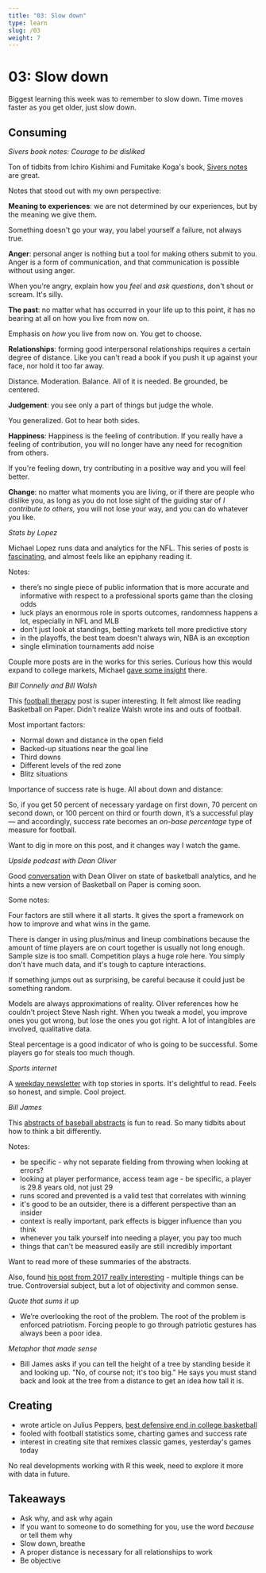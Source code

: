 ```yaml
---
title: "03: Slow down"
type: learn
slug: /03
weight: 7
---
```


# 03: Slow down 

Biggest learning this week was to remember to slow down. Time moves faster as you get older, just slow down. 


## Consuming

*Sivers book notes: Courage to be disliked*

Ton of tidbits from Ichiro Kishimi and Fumitake Koga's book, [Sivers notes](https://sivers.org/book/Disliked) are great. 

Notes that stood out with my own perspective: 

**Meaning to experiences**: we are not determined by our experiences, but by the meaning we give them. 

Something doesn't go your way, you label yourself a failure, not always true. 

**Anger**: personal anger is nothing but a tool for making others submit to you. Anger is a form of communication, and that communication is possible without using anger.

When you're angry, explain how you *feel* and *ask questions*, don't shout or scream. It's silly. 

**The past**: no matter what has occurred in your life up to this point, it has no bearing at all on how you live from now on.

Emphasis on *how* you live from now on. You get to choose. 

**Relationships**: forming good interpersonal relationships requires a certain degree of distance. Like you can't read a book if you push it up against your face, nor hold it too far away.

Distance. Moderation. Balance. All of it is needed. Be grounded, be centered. 

**Judgement**: you see only a part of things but judge the whole. 

You generalized. Got to hear both sides. 

**Happiness**: Happiness is the feeling of contribution. If you really have a feeling of contribution, you will no longer have any need for recognition from others.

If you're feeling down, try contributing in a positive way and you will feel better. 

**Change**: no matter what moments you are living, or if there are people who dislike you, as long as you do not lose sight of the guiding star of *I contribute to others,* you will not lose your way, and you can do whatever you like.


*Stats by Lopez* 

Michael Lopez runs data and analytics for the NFL. This series of posts is [fascinating](http://statsbylopez.netlify.com/post/lessons-hidden-in-sports-betting-markets/), and almost feels like an epiphany reading it. 

Notes: 

- there’s no single piece of public information that is more accurate and informative with respect to a professional sports game than the closing odds
- luck plays an enormous role in sports outcomes, randomness happens a lot, especially in NFL and MLB
- don't just look at standings, betting markets tell more predictive story  
- in the playoffs, the best team doesn't always win, NBA is an exception 
- single elimination tournaments add noise 

Couple more posts are in the works for this series. Curious how this would expand to college markets, Michael [gave some insight](https://twitter.com/StatsbyLopez/status/1035322286356811776) there. 

*Bill Connelly and Bill Walsh* 

This [football therapy](https://www.sbnation.com/nfl/2018/8/29/17337240/2018-nfl-preview-advance-stats-data-offense-defense-football-by-the-numbers) post is super interesting. It felt almost like reading Basketball on Paper. Didn't realize Walsh wrote ins and outs of football. 

Most important factors: 

- Normal down and distance in the open field
- Backed-up situations near the goal line
- Third downs
- Different levels of the red zone
- Blitz situations

Importance of success rate is huge. All about down and distance: 

So, if you get 50 percent of necessary yardage on first down, 70 percent on second down, or 100 percent on third or fourth down, it’s a successful play — and accordingly, success rate becomes an *on-base percentage* type of measure for football.

Want to dig in more on this post, and it changes way I watch the game. 

*Upside podcast with Dean Oliver* 

Good [conversation](https://www.yurview.com/upside-podcast/dean-oliver/?utm_campaign=Sports%20-%20July%202018&utm_content=76519732&utm_medium=social&utm_source=twitter) with Dean Oliver on state of basketball analytics, and he hints a new version of Basketball on Paper is coming soon. 

Some notes: 

Four factors are still where it all starts. It gives the sport a framework on how to improve and what wins in the game. 

There is danger in using plus/minus and lineup combinations because the amount of time players are on court together is usually not long enough. Sample size is too small. Competition plays a huge role here. You simply don't have much data, and it's tough to capture interactions. 

If something jumps out as surprising, be careful because it could just be something random. 

Models are always approximations of reality. Oliver references how he couldn't project Steve Nash right. When you tweak a model, you improve ones you got wrong, but lose the ones you got right. A lot of intangibles are involved, qualitative data. 

Steal percentage is a good indicator of who is going to be successful. Some players go for steals too much though. 

*Sports internet* 

A [weekday newsletter](https://today.sportsinternet.co/) with top stories in sports. It's delightful to read. Feels so honest, and simple. Cool project. 

*Bill James* 

This [abstracts of baseball abstracts](http://baseballanalysts.com/archives/2004/11/abstracts_from_19.php) is fun to read. So many tidbits about how to think a bit differently. 

Notes:  

- be specific - why not separate fielding from throwing when looking at errors? 
- looking at player performance, access team age - be specific, a player is 29.8 years old, not just 29
- runs scored and prevented is a valid test that correlates with winning 
- it's good to be an outsider, there is a different perspective than an insider 
- context is really important, park effects is bigger influence than you think 
- whenever you talk yourself into needing a player, you pay too much 
- things that can't be measured easily are still incredibly important 

Want to read more of these summaries of the abstracts. 

Also, found [his post from 2017 really interesting](https://www.billjamesonline.com/two_unrelated_essays/) - multiple things can be true. Controversial subject, but a lot of objectivity and common sense. 

*Quote that sums it up* 

- We’re overlooking the root of the problem. The root of the problem is enforced patriotism.   Forcing people to go through patriotic gestures has always been a poor idea.

*Metaphor that made sense* 

- Bill James asks if you can tell the height of a tree by standing beside it and looking up. "No, of course not; it's too big." He says you must stand back and look at the tree from a distance to get an idea how tall it is.

## Creating

- wrote article on Julius Peppers, [best defensive end in college basketball](https://fyi.dadgumboxscores.com/julius-frazier-peppers/)
- fooled with football statistics some, charting games and success rate 
- interest in creating site that remixes classic games, yesterday's games today 

No real developments working with R this week, need to explore it more with data in future. 

## Takeaways 

- Ask why, and ask why again 
- If you want to someone to do something for you, use the word *because* or tell them why
- Slow down, breathe 
- A proper distance is necessary for all relationships to work
- Be objective 